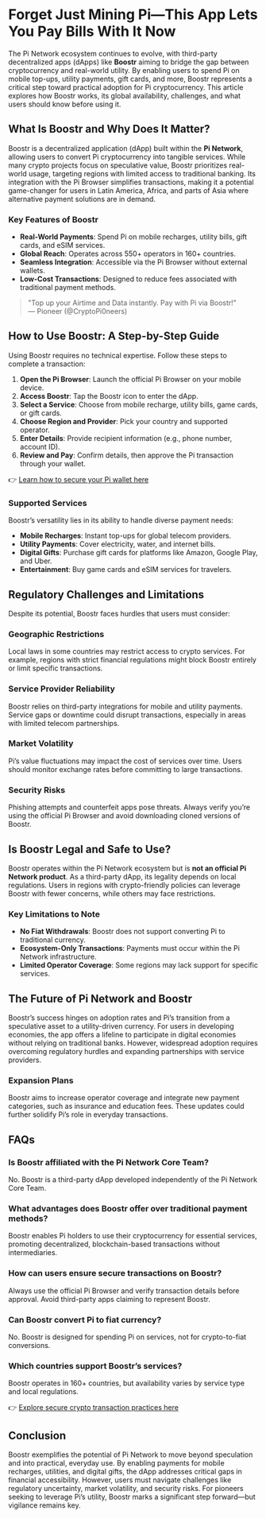 # Forget Just Mining Pi—This App Lets You Pay Bills With It Now  

The Pi Network ecosystem continues to evolve, with third-party decentralized apps (dApps) like **Boostr** aiming to bridge the gap between cryptocurrency and real-world utility. By enabling users to spend Pi on mobile top-ups, utility payments, gift cards, and more, Boostr represents a critical step toward practical adoption for Pi cryptocurrency. This article explores how Boostr works, its global availability, challenges, and what users should know before using it.  

## What Is Boostr and Why Does It Matter?  

Boostr is a decentralized application (dApp) built within the **Pi Network**, allowing users to convert Pi cryptocurrency into tangible services. While many crypto projects focus on speculative value, Boostr prioritizes real-world usage, targeting regions with limited access to traditional banking. Its integration with the Pi Browser simplifies transactions, making it a potential game-changer for users in Latin America, Africa, and parts of Asia where alternative payment solutions are in demand.  

### Key Features of Boostr  
- **Real-World Payments**: Spend Pi on mobile recharges, utility bills, gift cards, and eSIM services.  
- **Global Reach**: Operates across 550+ operators in 160+ countries.  
- **Seamless Integration**: Accessible via the Pi Browser without external wallets.  
- **Low-Cost Transactions**: Designed to reduce fees associated with traditional payment methods.  

> "Top up your Airtime and Data instantly. Pay with Pi via Boostr!"  
> — Pioneer (@CryptoPi0neers)  

## How to Use Boostr: A Step-by-Step Guide  

Using Boostr requires no technical expertise. Follow these steps to complete a transaction:  

1. **Open the Pi Browser**: Launch the official Pi Browser on your mobile device.  
2. **Access Boostr**: Tap the Boostr icon to enter the dApp.  
3. **Select a Service**: Choose from mobile recharge, utility bills, game cards, or gift cards.  
4. **Choose Region and Provider**: Pick your country and supported operator.  
5. **Enter Details**: Provide recipient information (e.g., phone number, account ID).  
6. **Review and Pay**: Confirm details, then approve the Pi transaction through your wallet.  

👉 [Learn how to secure your Pi wallet here](https://bit.ly/okx-bonus)  

### Supported Services  
Boostr’s versatility lies in its ability to handle diverse payment needs:  
- **Mobile Recharges**: Instant top-ups for global telecom providers.  
- **Utility Payments**: Cover electricity, water, and internet bills.  
- **Digital Gifts**: Purchase gift cards for platforms like Amazon, Google Play, and Uber.  
- **Entertainment**: Buy game cards and eSIM services for travelers.  

## Regulatory Challenges and Limitations  

Despite its potential, Boostr faces hurdles that users must consider:  

### Geographic Restrictions  
Local laws in some countries may restrict access to crypto services. For example, regions with strict financial regulations might block Boostr entirely or limit specific transactions.  

### Service Provider Reliability  
Boostr relies on third-party integrations for mobile and utility payments. Service gaps or downtime could disrupt transactions, especially in areas with limited telecom partnerships.  

### Market Volatility  
Pi’s value fluctuations may impact the cost of services over time. Users should monitor exchange rates before committing to large transactions.  

### Security Risks  
Phishing attempts and counterfeit apps pose threats. Always verify you’re using the official Pi Browser and avoid downloading cloned versions of Boostr.  

## Is Boostr Legal and Safe to Use?  

Boostr operates within the Pi Network ecosystem but is **not an official Pi Network product**. As a third-party dApp, its legality depends on local regulations. Users in regions with crypto-friendly policies can leverage Boostr with fewer concerns, while others may face restrictions.  

### Key Limitations to Note  
- **No Fiat Withdrawals**: Boostr does not support converting Pi to traditional currency.  
- **Ecosystem-Only Transactions**: Payments must occur within the Pi Network infrastructure.  
- **Limited Operator Coverage**: Some regions may lack support for specific services.  

## The Future of Pi Network and Boostr  

Boostr’s success hinges on adoption rates and Pi’s transition from a speculative asset to a utility-driven currency. For users in developing economies, the app offers a lifeline to participate in digital economies without relying on traditional banks. However, widespread adoption requires overcoming regulatory hurdles and expanding partnerships with service providers.  

### Expansion Plans  
Boostr aims to increase operator coverage and integrate new payment categories, such as insurance and education fees. These updates could further solidify Pi’s role in everyday transactions.  

## FAQs  

### **Is Boostr affiliated with the Pi Network Core Team?**  
No. Boostr is a third-party dApp developed independently of the Pi Network Core Team.  

### **What advantages does Boostr offer over traditional payment methods?**  
Boostr enables Pi holders to use their cryptocurrency for essential services, promoting decentralized, blockchain-based transactions without intermediaries.  

### **How can users ensure secure transactions on Boostr?**  
Always use the official Pi Browser and verify transaction details before approval. Avoid third-party apps claiming to represent Boostr.  

### **Can Boostr convert Pi to fiat currency?**  
No. Boostr is designed for spending Pi on services, not for crypto-to-fiat conversions.  

### **Which countries support Boostr’s services?**  
Boostr operates in 160+ countries, but availability varies by service type and local regulations.  

👉 [Explore secure crypto transaction practices here](https://bit.ly/okx-bonus)  

## Conclusion  

Boostr exemplifies the potential of Pi Network to move beyond speculation and into practical, everyday use. By enabling payments for mobile recharges, utilities, and digital gifts, the dApp addresses critical gaps in financial accessibility. However, users must navigate challenges like regulatory uncertainty, market volatility, and security risks. For pioneers seeking to leverage Pi’s utility, Boostr marks a significant step forward—but vigilance remains key.  
